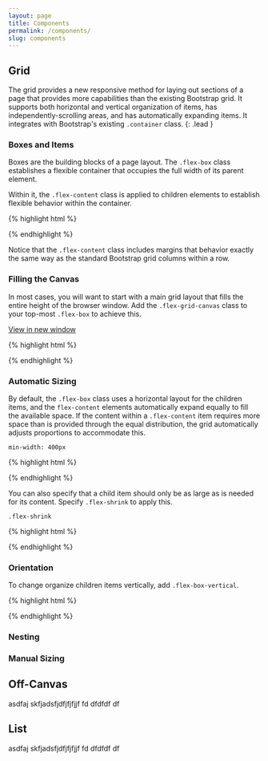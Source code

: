 ```yaml
---
layout: page
title: Components
permalink: /components/
slug: components
---
```


## Grid

The grid provides a new responsive method for laying out sections of a page
that provides more capabilities than the existing Bootstrap grid. It supports
both horizontal and vertical organization of items, has independently-scrolling
areas, and has automatically expanding items. It integrates with Bootstrap's
existing `.container` class.
{: .lead }

### Boxes and Items

Boxes are the building blocks of a page layout. The `.flex-box` class
establishes a flexible container that occupies the full width of its
parent element.

Within it, the `.flex-content` class is
applied to children elements to establish flexible behavior within the
container.

<div class="docs-example">
  <div class="flex-box">
    <div class="flex-content"></div>
    <div class="flex-content"></div>
  </div>
</div>

{% highlight html %}
<div class="flex-box">
  <div class="flex-content"></div>
  <div class="flex-content"></div>
</div>
{% endhighlight %}

Notice that the `.flex-content` class includes margins that behavior exactly
the same way as the standard Bootstrap grid columns within a row.

### Filling the Canvas

In most cases, you will want to start with a main grid layout that fills
the entire height of the browser window. Add the `.flex-grid-canvas` class
to your top-most `.flex-box` to achieve this.

<div class="docs-example">
  <a class="btn btn-default" href="/ex-flex-box-canvas" target="&#95;blank">View in new window</a>
</div>

{% highlight html %}
<div class="flex-box flex-box-canvas">
  <div class="flex-content"></div>
  <div class="flex-content"></div>
</div>
{% endhighlight %}

### Automatic Sizing

By default, the `.flex-box` class uses a horizontal layout for the children
items, and the `flex-content` elements automatically expand equally to fill
the available space. If the content within a `.flex-content` item requires
more space than is provided through the equal distribution, the grid
automatically adjusts proportions to accommodate this.

<div class="docs-example">
  <div class="flex-box">
    <div class="flex-content"></div>
    <div class="flex-content"></div>
    <div class="flex-content" style="min-width: 400px;"><code>min-width: 400px</code></div>
    </div>
</div>

{% highlight html %}
<div class="flex-box">
  <div class="flex-content"></div>
  <div class="flex-content"></div>
  <div class="flex-content" style="min-width: 400px;"></div>
</div>
{% endhighlight %}

You can also specify that a child item should only be as large as is needed for
its content. Specify `.flex-shrink` to apply this.

<div class="docs-example">
  <div class="flex-box">
    <div class="flex-content"></div>
    <div class="flex-content"></div>
    <div class="flex-content flex-shrink"><code>.flex-shrink</code></div>
  </div>
</div>

{% highlight html %}
<div class="flex-box">
  <div class="flex-content"></div>
  <div class="flex-content"></div>
  <div class="flex-content flex-shrink"></div>
</div>
{% endhighlight %}


### Orientation

To change organize children items vertically, add `.flex-box-vertical`.

<div class="docs-example">
  <div class="flex-box flex-box-vertical">
    <div class="flex-content"></div>
    <div class="flex-content"></div>
  </div>
</div>

{% highlight html %}
<div class="flex-box flex-box-vertical">
  <div class="flex-content"></div>
  <div class="flex-content"></div>
</div>
{% endhighlight %}

### Nesting


### Manual Sizing




## Off-Canvas

asdfaj skfjadsfjdfjfjfjjf  fd dfdfdf df

## List

asdfaj skfjadsfjdfjfjfjjf  fd dfdfdf df
